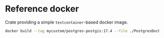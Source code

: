 # Reference docker

Crate providing a simple `testcontainer`-based docker image.

```bash
docker build --tag mycustom/postgres-postgis:17.4 --file ./PostgresDockerfile .
```
